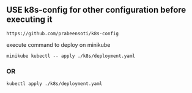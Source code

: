 ## USE k8s-config for other configuration before executing it

`https://github.com/prabeensoti/k8s-config`

execute command to deploy on minikube

`minikube kubectl -- apply ./k8s/deployment.yaml`

### OR

`kubectl apply ./k8s/deployment.yaml`